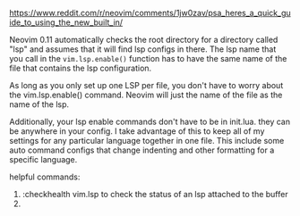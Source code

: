 https://www.reddit.com/r/neovim/comments/1jw0zav/psa_heres_a_quick_guide_to_using_the_new_built_in/

Neovim 0.11 automatically checks the root directory for a directory called "lsp" and assumes that it will find lsp configs in there. The lsp name that you call in the `vim.lsp.enable()` function has to have the same name of the file that contains the lsp configuration.

As long as you only set up one LSP per file, you don't have to worry about the vim.lsp.enable() command. Neovim will just the name of the file as the name of the lsp.

Additionally, your lsp enable commands don't have to be in init.lua. they can be anywhere in your config. I take advantage of this to keep all of my settings for any particular language together in one file. This include some auto command configs that change indenting and other formatting for a specific language.

helpful commands:
1. :checkhealth vim.lsp to check the status of an lsp attached to the buffer
2.